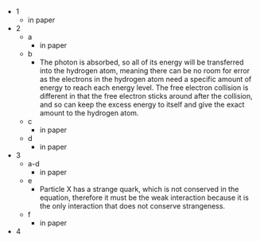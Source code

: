 - 1
	- in paper
- 2
	- a
		- in paper
	- b
		- The photon is absorbed, so all of its energy will be transferred into the hydrogen atom, meaning there can be no room for error as the electrons in the hydrogen atom need a specific amount of energy to reach each energy level. The free electron collision is different in that the free electron sticks around after the collision, and so can keep the excess energy to itself and give the exact amount to the hydrogen atom.
	- c
		- in paper
	- d
		- in paper
- 3
	- a-d
		- in paper
	- e
		- Particle X has a strange quark, which is not conserved in the equation, therefore it must be the weak interaction because it is the only interaction that does not conserve strangeness.
	- f
		- in paper
- 4